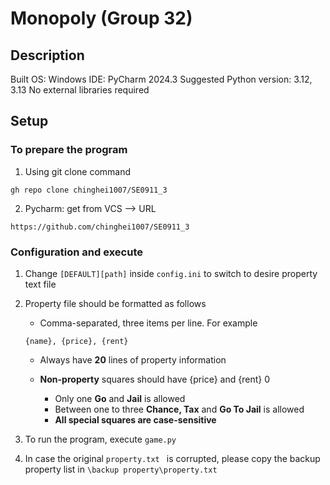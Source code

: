 # Monopoly (Group 32)

## Description

Built OS: Windows
IDE: PyCharm 2024.3
Suggested Python version: 3.12, 3.13
No external libraries required

## Setup

### To prepare the program

1. Using git clone command

```
gh repo clone chinghei1007/SE0911_3
```

2. Pycharm: get from VCS --> URL

``` 
https://github.com/chinghei1007/SE0911_3 
```

### Configuration and execute

1. Change ```[DEFAULT][path]``` inside ```config.ini``` to switch to desire property text file
2. Property file should be formatted as follows

    - Comma-separated, three items per line. For example
   ```
   {name}, {price}, {rent}
   ```
    - Always have **20** lines of property information
    - **Non-property** squares should have {price} and {rent} 0

        - Only one **Go** and **Jail** is allowed
        - Between one to three **Chance, Tax** and **Go To Jail** is allowed
        - **All special squares are case-sensitive**
3. To run the program, execute ```game.py```
4. In case the original ```property.txt ``` is corrupted, please copy the backup property list
   in ```\backup property\property.txt```

